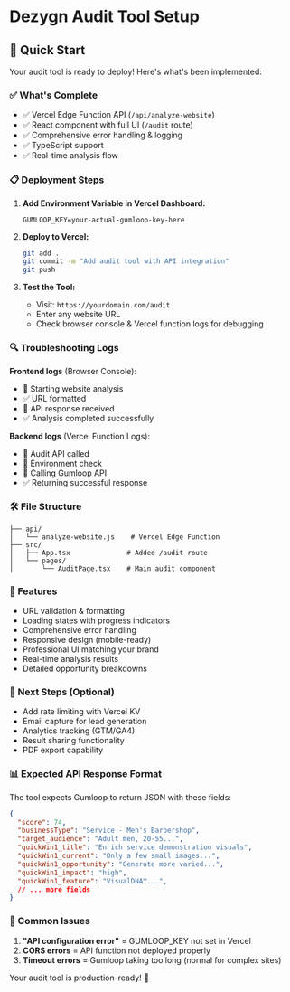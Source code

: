 # Dezygn Audit Tool Setup

## 🚀 Quick Start

Your audit tool is ready to deploy! Here's what's been implemented:

### ✅ What's Complete
- ✅ Vercel Edge Function API (`/api/analyze-website`)
- ✅ React component with full UI (`/audit` route)
- ✅ Comprehensive error handling & logging
- ✅ TypeScript support
- ✅ Real-time analysis flow

### 📋 Deployment Steps

1. **Add Environment Variable in Vercel Dashboard:**
   ```
   GUMLOOP_KEY=your-actual-gumloop-key-here
   ```
   
2. **Deploy to Vercel:**
   ```bash
   git add .
   git commit -m "Add audit tool with API integration"
   git push
   ```
   
3. **Test the Tool:**
   - Visit: `https://yourdomain.com/audit`
   - Enter any website URL
   - Check browser console & Vercel function logs for debugging

### 🔍 Troubleshooting Logs

**Frontend logs** (Browser Console):
- 🚀 Starting website analysis
- ✅ URL formatted
- 📡 API response received
- ✅ Analysis completed successfully

**Backend logs** (Vercel Function Logs):
- 🚀 Audit API called
- 🔑 Environment check
- 🔄 Calling Gumloop API
- ✅ Returning successful response

### 🛠 File Structure
```
├── api/
│   └── analyze-website.js    # Vercel Edge Function
├── src/
│   ├── App.tsx              # Added /audit route
│   └── pages/
│       └── AuditPage.tsx    # Main audit component
```

### 🎯 Features
- URL validation & formatting
- Loading states with progress indicators
- Comprehensive error handling
- Responsive design (mobile-ready)
- Professional UI matching your brand
- Real-time analysis results
- Detailed opportunity breakdowns

### 🔧 Next Steps (Optional)
- Add rate limiting with Vercel KV
- Email capture for lead generation
- Analytics tracking (GTM/GA4)
- Result sharing functionality
- PDF export capability

### 📊 Expected API Response Format
The tool expects Gumloop to return JSON with these fields:
```json
{
  "score": 74,
  "businessType": "Service - Men's Barbershop",
  "target_audience": "Adult men, 20-55...",
  "quickWin1_title": "Enrich service demonstration visuals",
  "quickWin1_current": "Only a few small images...",
  "quickWin1_opportunity": "Generate more varied...",
  "quickWin1_impact": "high",
  "quickWin1_feature": "VisualDNA™...",
  // ... more fields
}
```

### 🚨 Common Issues
1. **"API configuration error"** = GUMLOOP_KEY not set in Vercel
2. **CORS errors** = API function not deployed properly
3. **Timeout errors** = Gumloop taking too long (normal for complex sites)

Your audit tool is production-ready! 🎉